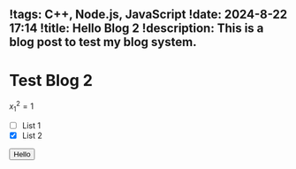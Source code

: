 !tags: C++, Node.js, JavaScript
!date: 2024-8-22 17:14
!title: Hello Blog 2
!description: This is a blog post to test my blog system.
---

# Test Blog 2


$x^2_1=1$

- [ ] List 1
- [x] List 2

<button class="text-red-200" id="click">Hello</button>
<script>
    document.getElementById('click').addEventListener('click', () => {
        alert('Hello');
    });

    reactDOM.createRoot(document.getElementById('react-root')).render(
        react.createElement('h1', null, 'Hello World Rendered by react!')
    );
</script>

<div id="react-root"></div>